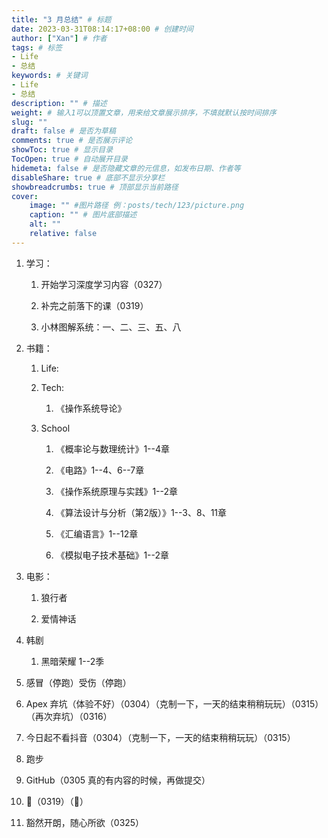 ```yaml
---
title: "3 月总结" # 标题
date: 2023-03-31T08:14:17+08:00 # 创建时间
author: ["Xan"] # 作者
tags: # 标签
- Life 
- 总结
keywords: # 关键词
- Life 
- 总结
description: "" # 描述
weight: # 输入1可以顶置文章，用来给文章展示排序，不填就默认按时间排序
slug: ""
draft: false # 是否为草稿
comments: true # 是否展示评论
showToc: true # 显示目录
TocOpen: true # 自动展开目录
hidemeta: false # 是否隐藏文章的元信息，如发布日期、作者等
disableShare: true # 底部不显示分享栏
showbreadcrumbs: true # 顶部显示当前路径
cover:
    image: "" #图片路径 例：posts/tech/123/picture.png
    caption: "" # 图片底部描述
    alt: ""
    relative: false
---
```


1.  学习：
    
    1.  开始学习深度学习内容（0327）
        
    2.  补完之前落下的课（0319）
        
    3.  小林图解系统：一、二、三、五、八
        
2.  书籍：
    
    1.  Life:
        
    2.  Tech:
        
        1.  《操作系统导论》
            
    3.  School
        
        1.  《概率论与数理统计》1--4章
            
        2.  《电路》1--4、6--7章
            
        3.  《操作系统原理与实践》1--2章
            
        4.  《算法设计与分析（第2版）》1--3、8、11章
            
        5.  《汇编语言》1--12章
            
        6.  《模拟电子技术基础》1--2章
            
3.  电影：
    
    1.  狼行者
        
    2.  爱情神话
        
4.  韩剧
    
    1.  黑暗荣耀 1--2季
        
5.  感冒（停跑）受伤（停跑）
    
6.  Apex 弃坑（体验不好）（0304）（克制一下，一天的结束稍稍玩玩）（0315）（再次弃坑）（0316）
    
7.  今日起不看抖音（0304）（克制一下，一天的结束稍稍玩玩）（0315）
    
8.  跑步
    
9.  GitHub（0305 真的有内容的时候，再做提交）
    
10.  🌰（0319）（👋）
    
11.  豁然开朗，随心所欲（0325）